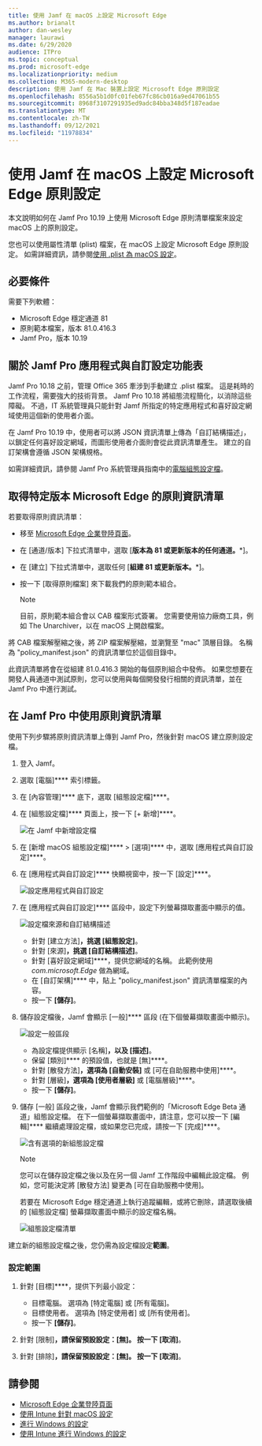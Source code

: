 ```yaml
---
title: 使用 Jamf 在 macOS 上設定 Microsoft Edge
ms.author: brianalt
author: dan-wesley
manager: laurawi
ms.date: 6/29/2020
audience: ITPro
ms.topic: conceptual
ms.prod: microsoft-edge
ms.localizationpriority: medium
ms.collection: M365-modern-desktop
description: 使用 Jamf 在 Mac 裝置上設定 Microsoft Edge 原則設定
ms.openlocfilehash: 8556a5b1d0fc01feb67fc86cb016a9ed47061b55
ms.sourcegitcommit: 8968f3107291935ed9adc84bba348d5f187eadae
ms.translationtype: MT
ms.contentlocale: zh-TW
ms.lasthandoff: 09/12/2021
ms.locfileid: "11978834"
---
```

# <a name="configure-microsoft-edge-policy-settings-on-macos-with-jamf"></a>使用 Jamf 在 macOS 上設定 Microsoft Edge 原則設定

本文說明如何在 Jamf Pro 10.19 上使用 Microsoft Edge 原則清單檔案來設定 macOS 上的原則設定。

您也可以使用屬性清單 (plist) 檔案，在 macOS 上設定 Microsoft Edge 原則設定。 如需詳細資訊，請參閱[使用 .plist 為 macOS 設定](configure-microsoft-edge-on-mac.md)。


## <a name="prerequisites"></a>必要條件

需要下列軟體：

- Microsoft Edge 穩定通道 81
- 原則範本檔案，版本 81.0.416.3
- Jamf Pro，版本 10.19

## <a name="about-the-jamf-pro-application--custom-settings-menu"></a>關於 Jamf Pro 應用程式與自訂設定功能表

Jamf Pro 10.18 之前，管理 Office 365 牽涉到手動建立 .plist 檔案。 這是耗時的工作流程，需要強大的技術背景。 Jamf Pro 10.18 將組態流程簡化，以消除這些障礙。 不過，IT 系統管理員只能針對 Jamf 所指定的特定應用程式和喜好設定網域使用這個新的使用者介面。

在 Jamf Pro 10.19 中，使用者可以將 JSON 資訊清單上傳為「自訂結構描述」，以鎖定任何喜好設定網域，而圖形使用者介面則會從此資訊清單產生。 建立的自訂架構會遵循 JSON 架構規格。

如需詳細資訊，請參閱 Jamf Pro 系統管理員指南中的[電腦組態設定檔](https://jamf.it/computer-configuration-profiles)。

## <a name="get-the-policy-manifest-for-a-specific-version-of-microsoft-edge"></a>取得特定版本 Microsoft Edge 的原則資訊清單

若要取得原則資訊清單：

- 移至 [Microsoft Edge 企業登陸頁面](https://aka.ms/EdgeEnterprise)。
- 在 [通道/版本] 下拉式清單中，選取 [**版本為 81 或更新版本的任何通道。***]。
- 在 [建立] 下拉式清單中，選取任何 [**組建 81 或更新版本。***]。
- 按一下 [取得原則檔案] 來下載我們的原則範本組合。

  > [!NOTE]
  > 目前，原則範本組合會以 CAB 檔案形式簽署。 您需要使用協力廠商工具，例如 The Unarchiver，以在 macOS 上開啟檔案。

將 CAB 檔案解壓縮之後，將 ZIP 檔案解壓縮，並瀏覽至 "mac" 頂層目錄。 名稱為 "policy_manifest.json" 的資訊清單位於這個目錄中。

此資訊清單將會在從組建 81.0.416.3 開始的每個原則組合中發佈。 如果您想要在開發人員通道中測試原則，您可以使用與每個開發發行相關的資訊清單，並在 Jamf Pro 中進行測試。  

## <a name="use-the-policy-manifest-in-jamf-pro"></a>在 Jamf Pro 中使用原則資訊清單

使用下列步驟將原則資訊清單上傳到 Jamf Pro，然後針對 macOS 建立原則設定檔。

1. 登入 Jamf。
2. 選取 [電腦]**** 索引標籤。
3. 在 [內容管理]**** 底下，選取 [組態設定檔]****。
4. 在 [組態設定檔]**** 頁面上，按一下 [+ 新增]****。

   ![在 Jamf 中新增設定檔](media/configure-microsoft-edge-on-mac-jamf/configure-macos-jamf-configuration-profiles.png)

5. 在 [新增 macOS 組態設定檔]**** > [選項]**** 中，選取 [應用程式與自訂設定]****。
6. 在 [應用程式與自訂設定]**** 快顯視窗中，按一下 [設定]****。

   ![設定應用程式與自訂設定](media/configure-microsoft-edge-on-mac-jamf/configure-macos-jamf-app-and-custom.png)

7. 在 [應用程式與自訂設定]**** 區段中，設定下列螢幕擷取畫面中顯示的值。

   ![設定檔來源和自訂結構描述](media/configure-microsoft-edge-on-mac-jamf/configure-macos-jamf-app-and-custom-schema.png)

   - 針對 [建立方法]****，挑選 [組態設定]****。
   - 針對 [來源]****，挑選 [自訂結構描述]****。
   - 針對 [喜好設定網域]****，提供您網域的名稱。 此範例使用 *com.microsoft.Edge* 做為網域。
   - 在 [自訂架構]**** 中，貼上 "policy_manifest.json" 資訊清單檔案的內容。
   - 按一下 **[儲存]**。

8. 儲存設定檔後，Jamf 會顯示 [一般]**** 區段 (在下個螢幕擷取畫面中顯示)。

   ![設定一般區段](media/configure-microsoft-edge-on-mac-jamf/configure-macos-jamf-app-and-custom-general-setting.png)

   - 為設定檔提供顯示 [名稱]****，以及 [描述]****。
   - 保留 [類別]**** 的預設值，也就是 [無]****。
   - 針對 [散發方法]****，選項為 [自動安裝]**** 或 [可在自助服務中使用]****。
   - 針對 [層級]****，選項為 [使用者層級]**** 或 [電腦層級]****。
   - 按一下 **[儲存]**。

9. 儲存 [一般] 區段之後，Jamf 會顯示我們範例的「Microsoft Edge Beta 通道」組態設定檔。 在下一個螢幕擷取畫面中，請注意，您可以按一下 [編輯]**** 繼續處理設定檔，或如果您已完成，請按一下 [完成]****。

   ![含有選項的新組態設定檔](media/configure-microsoft-edge-on-mac-jamf/configure-macos-jamf-configuration-profiles-beta-channel.png)

   > [!NOTE]
   > 您可以在儲存設定檔之後以及在另一個 Jamf 工作階段中編輯此設定檔。 例如，您可能決定將 [散發方法] 變更為 [可在自助服務中使用]。

   若要在 Microsoft Edge 穩定通道上執行追蹤編輯，或將它刪除，請選取後續的 [組態設定檔] 螢幕擷取畫面中顯示的設定檔名稱。

   ![組態設定檔清單](media/configure-microsoft-edge-on-mac-jamf/configure-macos-jamf-configuration-profiles-beta-channel-done.png)

建立新的組態設定檔之後，您仍需為設定檔設定**範圍**。

### <a name="to-configure-the-scope"></a>設定範圍

1. 針對 [目標]****，提供下列最小設定：

   - 目標電腦。 選項為 [特定電腦] 或 [所有電腦]。
   - 目標使用者。 選項為 [特定使用者] 或 [所有使用者]。
   - 按一下 **[儲存]**。
2. 針對 [限制]****，請保留預設設定：[無]。 按一下 [取消]****。
3. 針對 [排除]****，請保留預設設定：[無]。 按一下 [取消]****。

## <a name="see-also"></a>請參閱

- [Microsoft Edge 企業登陸頁面](https://aka.ms/EdgeEnterprise)
- [使用 Intune 針對 macOS 設定](configure-microsoft-edge-on-mac.md)
- [進行 Windows 的設定](configure-microsoft-edge.md)
- [使用 Intune 進行 Windows 的設定](configure-edge-with-intune.md)
